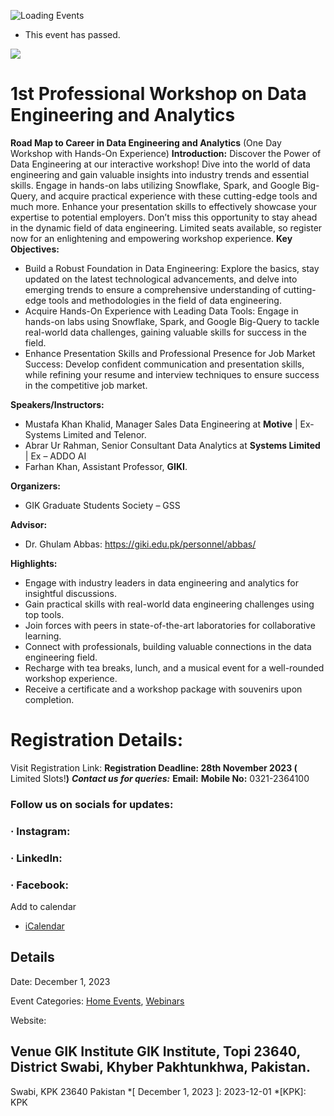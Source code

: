 ![Loading Events](https://giki.edu.pk/event/1st-professional-workshop-on-data-engineering-and-analytics/)
  * This event has passed.


![](https://giki.edu.pk/wp-content/uploads/2023/11/Worskhop-Data-Engineering.jpg)
# **1st Professional Workshop on Data Engineering and Analytics**
**Road Map to Career in Data Engineering and Analytics**
(One Day Workshop with Hands-On Experience)
**Introduction:**
Discover the Power of Data Engineering at our interactive workshop! Dive into the world of data engineering and gain valuable insights into industry trends and essential skills. Engage in hands-on labs utilizing Snowflake, Spark, and Google Big-Query, and acquire practical experience with these cutting-edge tools and much more. Enhance your presentation skills to effectively showcase your expertise to potential employers. Don’t miss this opportunity to stay ahead in the dynamic field of data engineering. Limited seats available, so register now for an enlightening and empowering workshop experience.
**Key Objectives:**
  * Build a Robust Foundation in Data Engineering: Explore the basics, stay updated on the latest technological advancements, and delve into emerging trends to ensure a comprehensive understanding of cutting-edge tools and methodologies in the field of data engineering.
  * Acquire Hands-On Experience with Leading Data Tools: Engage in hands-on labs using Snowflake, Spark, and Google Big-Query to tackle real-world data challenges, gaining valuable skills for success in the field.
  * Enhance Presentation Skills and Professional Presence for Job Market Success: Develop confident communication and presentation skills, while refining your resume and interview techniques to ensure success in the competitive job market.


**Speakers/Instructors:**
  * Mustafa Khan Khalid, Manager Sales Data Engineering at **Motive** | Ex- Systems Limited and Telenor.
  * Abrar Ur Rahman, Senior Consultant Data Analytics at **Systems Limited** | Ex – ADDO AI
  * Farhan Khan, Assistant Professor, **GIKI**.


**Organizers:**
  * GIK Graduate Students Society – GSS


**Advisor:**
  * Dr. Ghulam Abbas: <https://giki.edu.pk/personnel/abbas/>


**Highlights:**
  * Engage with industry leaders in data engineering and analytics for insightful discussions.
  * Gain practical skills with real-world data engineering challenges using top tools.
  * Join forces with peers in state-of-the-art laboratories for collaborative learning.
  * Connect with professionals, building valuable connections in the data engineering field.
  * Recharge with tea breaks, lunch, and a musical event for a well-rounded workshop experience.
  * Receive a certificate and a workshop package with souvenirs upon completion.


# Registration Details:
Visit Registration Link: 
**Registration Deadline: 28th November 2023 (** Limited Slots!**)**
**_Contact us for queries:_**
**Email:**
**Mobile No:**
0321-2364100
### Follow us on socials for updates:
### · Instagram: 
### · LinkedIn: 
### · Facebook: 
Add to calendar 
  * [ iCalendar ](webcal://giki.edu.pk/event/1st-professional-workshop-on-data-engineering-and-analytics/?ical=1)


##  Details  

Date: 
     December 1, 2023  

Event Categories:
     [Home Events](https://giki.edu.pk/events/category/home_events/), [Webinars](https://giki.edu.pk/events/category/webinars/) 

Website: 

##  Venue       GIK Institute       GIK Institute, Topi 23640, District Swabi, Khyber Pakhtunkhwa, Pakistan.   
Swabi, KPK 23640 Pakistan
  *[ December 1, 2023 ]: 2023-12-01
  *[KPK]: KPK
